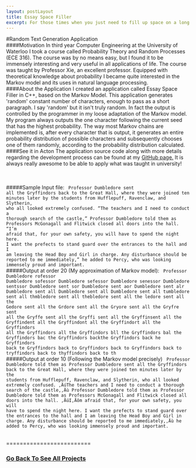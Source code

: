 ```yaml
---
layout: postLayout
title: Essay Space Filler
excerpt: For those times when you just need to fill up space on a long dull essay.
---
```

#Random Text Generation Application
<br/>
####Motivation
In third year Computer Engineering at the University of Waterloo I took a course called Probability Theory and Random Processes 
(ECE 316). The course was by no means easy, but I found it to be immensely interesting and very useful in all applications of life. The course was taught by Professor Xie, an excellent professor. Equipped with theoretical knowledge about probability I became quite interested in the Markov model and its uses in natural language processing.
<br/>
####About the Application
I created an application called Essay Space Filler in C++, based on the Markov Model. This application generates 'random' constant number of characters, enough to pass as a short paragraph. I say 'random' but it isn't truly random. In fact the output is controlled by the programmer in my loose adaptation of the Markov model. My program always outputs the one character following the current seed that has the highest probability. The way most Markov chains are implemented is, after every character that is output, it generates an entire probability distribution of possible characters and subsequently chooses one of them randomly, according to the probability distribution calculated. 
<br/>
####See it in Acton
The application source code along with more details regarding the development process can be found at my 
<a href="https://github.com/rrazd/EssaySpaceFiller">GitHub page.</a> It is always really awesome to be able to apply what was taught
in university! 

<br/><br/>
#####Sample Input file: 
<code>
Professor Dumbledore sent all the Gryffindors back to the Great Hall, where they were joined ten minutes later by the students from Hufflepuff, Ravenclaw, and Slytherin, who all looked extremely confused.
“The teachers and I need to conduct a thorough search of the castle,” Professor Dumbledore told them as Professors McGonagall and Flitwick closed all doors into the hall. “I’m afraid that, for your own safety, you will have to spend the night here. I want the prefects to stand guard over the entrances to the hall and I am leaving the Head Boy and Girl in charge. Any disturbance should be reported to me immediately,” he added to Percy, who was looking immensely proud and important.
</code>
<br/>
#####Output at order 20 (My approximation of Markov model):
<code>
Professor Dumbledore rofessor Dumbledore sofessor Dumbledore sefessor Dumbledore senessor Dumbledore sentssor Dumbledore sent sor Dumbledore sent aor Dumbledore sent alr Dumbledore sent all Dumbledore sent all Dumbledore sent all tumbledore sent all thmbledore sent all thebledore sent all the ledore sent all the Gedore sent all the Grdore sent all the Gryore sent all the Gryfre sent all the Gryffe sent all the Gryffi sent all the Gryffinsent all the Gryffindent all the Gryffindont all the Gryffindort all the Gryffindors all the Gryffindors all the Gryffindors bll the Gryffindors bal the Gryffindors bac the Gryffindors backthe Gryffindors back he Gryffindors back te Gryffindors back to Gryffindors back to Gryffindors back to tryffindors back to thyffindors back to th
</code>
<br/>
#####Output at order 10 (Following the Markov model precisely)
<code>
Professor Dumbledore told them as Professor Dumbledore sent all the Gryffindors back to the Great Hall, where they were joined ten minutes later by the students from Hufflepuff, Ravenclaw, and Slytherin, who all looked extremely confused.
‚ÄúThe teachers and I need to conduct a thorough search of the castle,‚Äù Professor Dumbledore told them as Professor Dumbledore told them as Professors McGonagall and Flitwick closed all doors into the hall. ‚ÄúI‚Äôm afraid that, for your own safety, you will have to spend the night here. I want the prefects to stand guard over the entrances to the hall and I am leaving the Head Boy and Girl in charge. Any disturbance should be reported to me immediately,‚Äù he added to Percy, who was looking immensely proud and important.
</code>

<br/>
=========================	  
<h3><a href = "/portfolio.html"> Go Back To See All Projects</a></h3>

